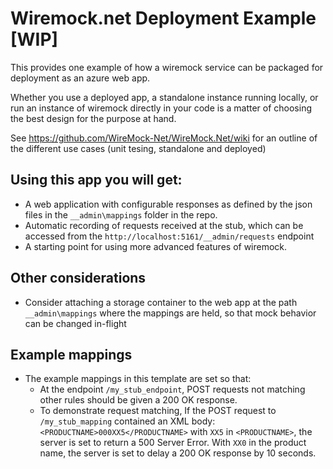 # Wiremock.net Deployment Example [WIP]

This provides one example of how a wiremock service can be packaged for deployment as an azure web app.

Whether you use a deployed app, a standalone instance running locally, or run an instance of wiremock directly in your code is a matter of choosing the best design for the purpose at hand.

See https://github.com/WireMock-Net/WireMock.Net/wiki for an outline of the different use cases (unit tesing, standalone and deployed)

## 

## Using this app you will get:
- A web application with configurable responses as defined by the json files in the `__admin\mappings` folder in the repo.
- Automatic recording of requests received at the stub, which can be accessed from the `http://localhost:5161/__admin/requests` endpoint
- A starting point for using more advanced features of wiremock.

## Other considerations
- Consider attaching a storage container to the web app at the path `__admin\mappings` where the mappings are held, so that mock behavior can be changed in-flight 

## Example mappings

- The example mappings in this template are set so that:
    - At the endpoint `/my_stub_endpoint`, POST requests not matching other rules should be given a 200 OK response. 
    - To demonstrate request matching, If the POST request to `/my_stub_mapping` contained an XML body:
        `<PRODUCTNAME>000XX5</PRODUCTNAME>` with `XX5` in `<PRODUCTNAME>`, the server is set to return a 500 Server Error.  With `XX0` in the product name, the server is set to delay a 200 OK response by 10 seconds.
